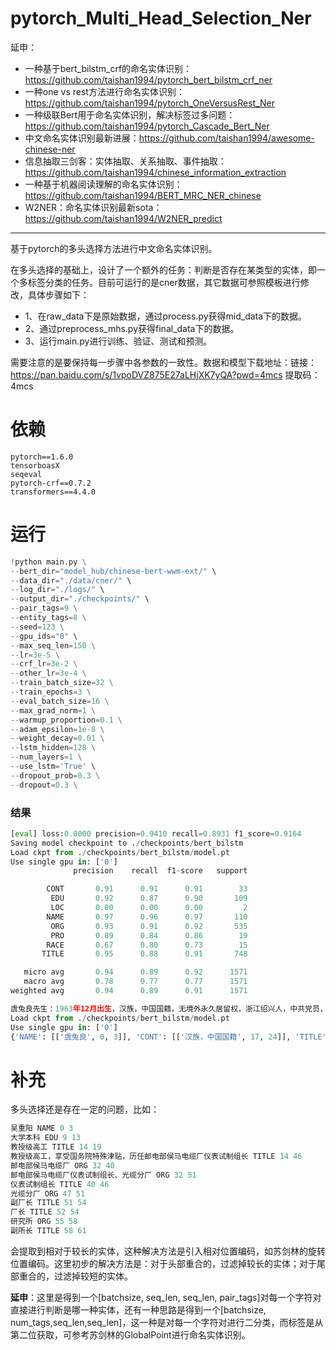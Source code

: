 # pytorch_Multi_Head_Selection_Ner
延申：
- 一种基于bert_bilstm_crf的命名实体识别：https://github.com/taishan1994/pytorch_bert_bilstm_crf_ner
- 一种one vs rest方法进行命名实体识别：https://github.com/taishan1994/pytorch_OneVersusRest_Ner
- 一种级联Bert用于命名实体识别，解决标签过多问题：https://github.com/taishan1994/pytorch_Cascade_Bert_Ner
- 中文命名实体识别最新进展：https://github.com/taishan1994/awesome-chinese-ner
- 信息抽取三剑客：实体抽取、关系抽取、事件抽取：https://github.com/taishan1994/chinese_information_extraction
- 一种基于机器阅读理解的命名实体识别：https://github.com/taishan1994/BERT_MRC_NER_chinese
- W2NER：命名实体识别最新sota：https://github.com/taishan1994/W2NER_predict
****
基于pytorch的多头选择方法进行中文命名实体识别。

在多头选择的基础上，设计了一个额外的任务：判断是否存在某类型的实体，即一个多标签分类的任务。目前可运行的是cner数据，其它数据可参照模板进行修改，具体步骤如下：

- 1、在raw_data下是原始数据，通过process.py获得mid_data下的数据。
- 2、通过preprocess_mhs.py获得final_data下的数据。
- 3、运行main.py进行训练、验证、测试和预测。

需要注意的是要保持每一步骤中各参数的一致性。数据和模型下载地址：链接：https://pan.baidu.com/s/1vpoDVZ875E27aLHjXK7yQA?pwd=4mcs  提取码：4mcs

# 依赖

```
pytorch==1.6.0
tensorboasX
seqeval
pytorch-crf==0.7.2
transformers==4.4.0
```

# 运行

```python
!python main.py \
--bert_dir="model_hub/chinese-bert-wwm-ext/" \
--data_dir="./data/cner/" \
--log_dir="./logs/" \
--output_dir="./checkpoints/" \
--pair_tags=9 \
--entity_tags=8 \
--seed=123 \
--gpu_ids="0" \
--max_seq_len=150 \
--lr=3e-5 \
--crf_lr=3e-2 \
--other_lr=3e-4 \
--train_batch_size=32 \
--train_epochs=3 \
--eval_batch_size=16 \
--max_grad_norm=1 \
--warmup_proportion=0.1 \
--adam_epsilon=1e-8 \
--weight_decay=0.01 \
--lstm_hidden=128 \
--num_layers=1 \
--use_lstm='True' \
--dropout_prob=0.3 \
--dropout=0.3 \

```

### 结果

```python
[eval] loss:0.0000 precision=0.9410 recall=0.8931 f1_score=0.9164
Saving model checkpoint to ./checkpoints/bert_bilstm
Load ckpt from ./checkpoints/bert_bilstm/model.pt
Use single gpu in: ['0']
              precision    recall  f1-score   support

        CONT       0.91      0.91      0.91        33
         EDU       0.92      0.87      0.90       109
         LOC       0.00      0.00      0.00         2
        NAME       0.97      0.96      0.97       110
         ORG       0.93      0.91      0.92       535
         PRO       0.89      0.84      0.86        19
        RACE       0.67      0.80      0.73        15
       TITLE       0.95      0.88      0.91       748

   micro avg       0.94      0.89      0.92      1571
   macro avg       0.78      0.77      0.77      1571
weighted avg       0.94      0.89      0.91      1571

虞兔良先生：1963年12月出生，汉族，中国国籍，无境外永久居留权，浙江绍兴人，中共党员，MBA，经济师。
Load ckpt from ./checkpoints/bert_bilstm/model.pt
Use single gpu in: ['0']
{'NAME': [['虞兔良', 0, 3]], 'CONT': [['汉族，中国国籍', 17, 24]], 'TITLE': [['中共党员', 40, 44], ['经济师', 49, 52]], 'EDU': [['MBA', 45, 48]]}
```

# 补充

多头选择还是存在一定的问题，比如：

```python
吴重阳 NAME 0 3
大学本科 EDU 9 13
教授级高工 TITLE 14 19
教授级高工，享受国务院特殊津贴，历任邮电部侯马电缆厂仪表试制组长 TITLE 14 46
邮电部侯马电缆厂 ORG 32 40
邮电部侯马电缆厂仪表试制组长、光缆分厂 ORG 32 51
仪表试制组长 TITLE 40 46
光缆分厂 ORG 47 51
副厂长 TITLE 51 54
厂长 TITLE 52 54
研究所 ORG 55 58
副所长 TITLE 58 61
```

会提取到相对于较长的实体，这种解决方法是引入相对位置编码，如苏剑林的旋转位置编码。这里初步的解决方法是：对于头部重合的，过滤掉较长的实体；对于尾部重合的，过滤掉较短的实体。

**延申**：这里是得到一个[batchsize, seq_len, seq_len, pair_tags]对每一个字符对直接进行判断是哪一种实体，还有一种思路是得到一个[batchsize, num_tags,seq_len,seq_len]，这一种是对每一个字符对进行二分类，而标签是从第二位获取，可参考苏剑林的GlobalPoint进行命名实体识别。
